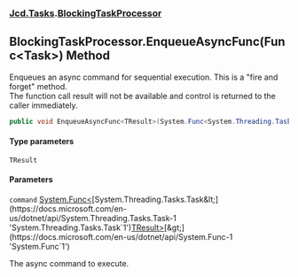 ### [Jcd.Tasks](Jcd.Tasks.md 'Jcd.Tasks').[BlockingTaskProcessor](Jcd.Tasks.BlockingTaskProcessor.md 'Jcd.Tasks.BlockingTaskProcessor')

## BlockingTaskProcessor.EnqueueAsyncFunc<TResult>(Func<Task<TResult>>) Method

Enqueues an async command for sequential execution. This is a "fire and forget" method.  
The function call result will not be available and control is returned to the caller immediately.

```csharp
public void EnqueueAsyncFunc<TResult>(System.Func<System.Threading.Tasks.Task<TResult>> command);
```
#### Type parameters

<a name='Jcd.Tasks.BlockingTaskProcessor.EnqueueAsyncFunc_TResult_(System.Func_System.Threading.Tasks.Task_TResult__).TResult'></a>

`TResult`
#### Parameters

<a name='Jcd.Tasks.BlockingTaskProcessor.EnqueueAsyncFunc_TResult_(System.Func_System.Threading.Tasks.Task_TResult__).command'></a>

`command` [System.Func&lt;](https://docs.microsoft.com/en-us/dotnet/api/System.Func-1 'System.Func`1')[System.Threading.Tasks.Task&lt;](https://docs.microsoft.com/en-us/dotnet/api/System.Threading.Tasks.Task-1 'System.Threading.Tasks.Task`1')[TResult](Jcd.Tasks.BlockingTaskProcessor.EnqueueAsyncFunc_TResult_(System.Func_System.Threading.Tasks.Task_TResult__).md#Jcd.Tasks.BlockingTaskProcessor.EnqueueAsyncFunc_TResult_(System.Func_System.Threading.Tasks.Task_TResult__).TResult 'Jcd.Tasks.BlockingTaskProcessor.EnqueueAsyncFunc<TResult>(System.Func<System.Threading.Tasks.Task<TResult>>).TResult')[&gt;](https://docs.microsoft.com/en-us/dotnet/api/System.Threading.Tasks.Task-1 'System.Threading.Tasks.Task`1')[&gt;](https://docs.microsoft.com/en-us/dotnet/api/System.Func-1 'System.Func`1')

The async command to execute.